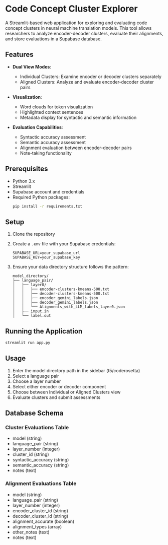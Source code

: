 # Code Concept Cluster Explorer

A Streamlit-based web application for exploring and evaluating code concept clusters in neural machine translation models. This tool allows researchers to analyze encoder-decoder clusters, evaluate their alignments, and store evaluations in a Supabase database.

## Features

- **Dual View Modes**:
  - Individual Clusters: Examine encoder or decoder clusters separately
  - Aligned Clusters: Analyze and evaluate encoder-decoder cluster pairs

- **Visualization**:
  - Word clouds for token visualization
  - Highlighted context sentences
  - Metadata display for syntactic and semantic information

- **Evaluation Capabilities**:
  - Syntactic accuracy assessment
  - Semantic accuracy assessment
  - Alignment evaluation between encoder-decoder pairs
  - Note-taking functionality

## Prerequisites

- Python 3.x
- Streamlit
- Supabase account and credentials
- Required Python packages:
  ```bash
  pip install -r requirements.txt
  ```

## Setup

1. Clone the repository
2. Create a `.env` file with your Supabase credentials:
   ```
   SUPABASE_URL=your_supabase_url
   SUPABASE_KEY=your_supabase_key
   ```

3. Ensure your data directory structure follows the pattern:
   ```
   model_directory/
   ├── language_pair/
   │   ├── layer0/
   │   │   ├── encoder-clusters-kmeans-500.txt
   │   │   ├── decoder-clusters-kmeans-500.txt
   │   │   ├── encoder_gemini_labels.json
   │   │   ├── decoder_gemini_labels.json
   │   │   └── Alignments_with_LLM_labels_layer0.json
   │   ├── input.in
   │   └── label.out
   ```

## Running the Application

```bash
streamlit run app.py
```

## Usage

1. Enter the model directory path in the sidebar (t5/coderosetta) 
2. Select a language pair
3. Choose a layer number
4. Select either encoder or decoder component
5. Choose between Individual or Aligned Clusters view
6. Evaluate clusters and submit assessments

## Database Schema

### Cluster Evaluations Table
- model (string)
- language_pair (string)
- layer_number (integer)
- cluster_id (string)
- syntactic_accuracy (string)
- semantic_accuracy (string)
- notes (text)

### Alignment Evaluations Table
- model (string)
- language_pair (string)
- layer_number (integer)
- encoder_cluster_id (string)
- decoder_cluster_id (string)
- alignment_accurate (boolean)
- alignment_types (array)
- other_notes (text)
- notes (text)